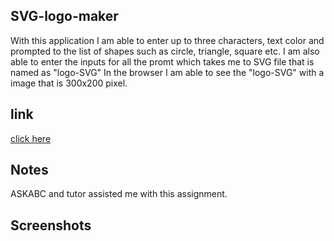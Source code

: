 ## SVG-logo-maker

With this application I am able to enter up to three characters, text color and prompted to the list of shapes such as circle, triangle, square etc.
I am also able to enter the inputs for all the promt which takes me to SVG file that is named as "logo-SVG" In the browser I am able to see the "logo-SVG" with a image that is 300x200 pixel.

## link
 
 [click here](https://github.com/siahmoymajid/SVG-logo-maker)

## Notes
ASKABC and tutor assisted me with this assignment.

## Screenshots